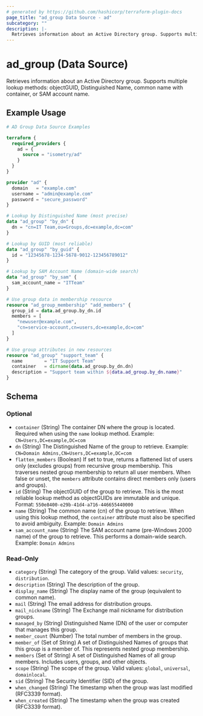 ```yaml
---
# generated by https://github.com/hashicorp/terraform-plugin-docs
page_title: "ad_group Data Source - ad"
subcategory: ""
description: |-
  Retrieves information about an Active Directory group. Supports multiple lookup methods: objectGUID, Distinguished Name, common name with container, or SAM account name.
---
```


# ad_group (Data Source)

Retrieves information about an Active Directory group. Supports multiple lookup methods: objectGUID, Distinguished Name, common name with container, or SAM account name.

## Example Usage

```terraform
# AD Group Data Source Examples

terraform {
  required_providers {
    ad = {
      source = "isometry/ad"
    }
  }
}

provider "ad" {
  domain   = "example.com"
  username = "admin@example.com"
  password = "secure_password"
}

# Lookup by Distinguished Name (most precise)
data "ad_group" "by_dn" {
  dn = "cn=IT Team,ou=Groups,dc=example,dc=com"
}

# Lookup by GUID (most reliable)
data "ad_group" "by_guid" {
  id = "12345678-1234-5678-9012-123456789012"
}

# Lookup by SAM Account Name (domain-wide search)
data "ad_group" "by_sam" {
  sam_account_name = "ITTeam"
}

# Use group data in membership resource
resource "ad_group_membership" "add_members" {
  group_id = data.ad_group.by_dn.id
  members = [
    "newuser@example.com",
    "cn=service-account,cn=users,dc=example,dc=com"
  ]
}

# Use group attributes in new resources
resource "ad_group" "support_team" {
  name        = "IT Support Team"
  container   = dirname(data.ad_group.by_dn.dn)
  description = "Support team within ${data.ad_group.by_dn.name}"
}
```

<!-- schema generated by tfplugindocs -->
## Schema

### Optional

- `container` (String) The container DN where the group is located. Required when using the `name` lookup method. Example: `CN=Users,DC=example,DC=com`
- `dn` (String) The Distinguished Name of the group to retrieve. Example: `CN=Domain Admins,CN=Users,DC=example,DC=com`
- `flatten_members` (Boolean) If set to true, returns a flattened list of users only (excludes groups) from recursive group membership. This traverses nested group membership to return all user members. When false or unset, the `members` attribute contains direct members only (users and groups).
- `id` (String) The objectGUID of the group to retrieve. This is the most reliable lookup method as objectGUIDs are immutable and unique. Format: `550e8400-e29b-41d4-a716-446655440000`
- `name` (String) The common name (cn) of the group to retrieve. When using this lookup method, the `container` attribute must also be specified to avoid ambiguity. Example: `Domain Admins`
- `sam_account_name` (String) The SAM account name (pre-Windows 2000 name) of the group to retrieve. This performs a domain-wide search. Example: `Domain Admins`

### Read-Only

- `category` (String) The category of the group. Valid values: `security`, `distribution`.
- `description` (String) The description of the group.
- `display_name` (String) The display name of the group (equivalent to common name).
- `mail` (String) The email address for distribution groups.
- `mail_nickname` (String) The Exchange mail nickname for distribution groups.
- `managed_by` (String) Distinguished Name (DN) of the user or computer that manages this group.
- `member_count` (Number) The total number of members in the group.
- `member_of` (Set of String) A set of Distinguished Names of groups that this group is a member of. This represents nested group membership.
- `members` (Set of String) A set of Distinguished Names of all group members. Includes users, groups, and other objects.
- `scope` (String) The scope of the group. Valid values: `global`, `universal`, `domainlocal`.
- `sid` (String) The Security Identifier (SID) of the group.
- `when_changed` (String) The timestamp when the group was last modified (RFC3339 format).
- `when_created` (String) The timestamp when the group was created (RFC3339 format).
